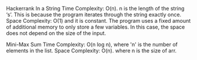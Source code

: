 Hackerrank In a String
Time Complexity: O(n). n is the length of the string ‘s’. This is because the program iterates through the string exactly once.
Space Complexity: O(1) and it is constant. The program uses a fixed amount of additional memory to only store a few variables. In this case, the space does not depend on the size of the input.

Mini-Max Sum
Time Complexity: O(n log n), where 'n' is the number of elements in the list.
Space Complexity: O(n). where n is the size of arr.

